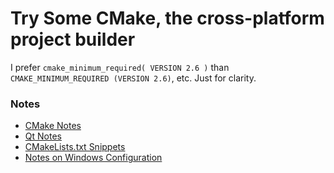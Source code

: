 # Try Some CMake, the cross-platform project builder

I prefer
`cmake_minimum_required( VERSION 2.6 )` than
`CMAKE_MINIMUM_REQUIRED (VERSION 2.6)`, etc.
Just for clarity.



### Notes
* [CMake Notes](notes-cmake.md)
* [Qt Notes](notes-qt.md)
* [CMakeLists.txt Snippets](notes-cmake-snippets.md)
* [Notes on Windows Configuration](notes-windows-configuration.md)